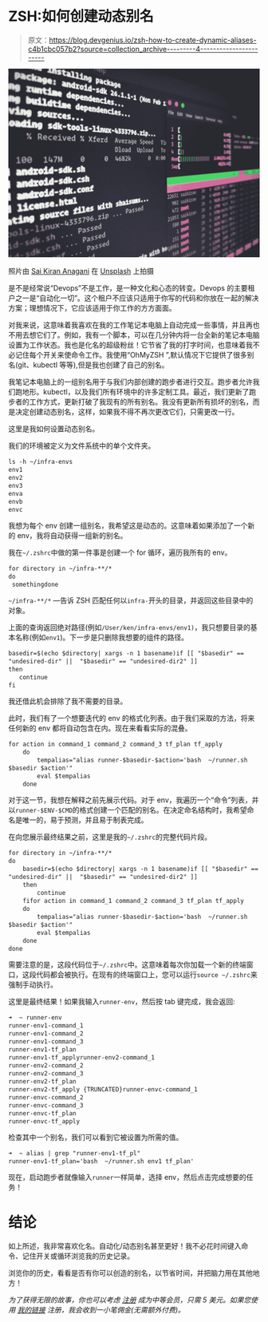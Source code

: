 # ZSH:如何创建动态别名

> 原文：<https://blog.devgenius.io/zsh-how-to-create-dynamic-aliases-c4b1cbc057b2?source=collection_archive---------4----------------------->

![](img/e470638455a51eb13836d0ad00b8d4a8.png)

照片由 [Sai Kiran Anagani](https://unsplash.com/@_imkiran?utm_source=medium&utm_medium=referral) 在 [Unsplash](https://unsplash.com?utm_source=medium&utm_medium=referral) 上拍摄

是不是经常说“Devops”不是工作，是一种文化和心态的转变。Devops 的主要租户之一是“自动化一切”。这个租户不应该只适用于你写的代码和你放在一起的解决方案；理想情况下，它应该适用于你工作的方方面面。

对我来说，这意味着我喜欢在我的工作笔记本电脑上自动完成一些事情，并且再也不用去想它们了。例如，我有一个脚本，可以在几分钟内将一台全新的笔记本电脑设置为工作状态。我也是化名的超级粉丝！它节省了我的打字时间，也意味着我不必记住每个开关来使命令工作。我使用“OhMyZSH ”,默认情况下它提供了很多别名(git、kubectl 等等),但是我也创建了自己的别名。

我笔记本电脑上的一组别名用于与我们内部创建的跑步者进行交互。跑步者允许我们跑地形。kubectl，以及我们所有环境中的许多定制工具。最近，我们更新了跑步者的工作方式，更新打破了我现有的所有别名。我没有更新所有损坏的别名，而是决定创建动态别名，这样，如果我不得不再次更改它们，只需更改一行。

这里是我如何设置动态别名。

我们的环境被定义为文件系统中的单个文件夹。

```
ls -h ~/infra-envs
env1 
env2 
env3 
enva 
envb 
envc
```

我想为每个 env 创建一组别名，我希望这是动态的。这意味着如果添加了一个新的 env，我将自动获得一组新的别名。

我在`~/.zshrc`中做的第一件事是创建一个 for 循环，遍历我所有的 env。

```
for directory in ~/infra-**/*
do
 somethingdone
```

`~/infra-**/*` —告诉 ZSH 匹配任何以`infra-`开头的目录，并返回这些目录中的对象。

上面的查询返回绝对路径(例如`/User/ken/infra-envs/env1)`，我只想要目录的基本名称(例如`env1`)。下一步是只删除我想要的组件的路径。

```
basedir=$(echo $directory| xargs -n 1 basename)if [[ "$basedir" == "undesired-dir" ||  "$basedir" == "undesired-dir2" ]]
then
   continue
fi
```

我还借此机会排除了我不需要的目录。

此时，我们有了一个想要迭代的 env 的格式化列表。由于我们采取的方法，将来任何新的 env 都将自动包含在内。现在来看看实际的混叠。

```
for action in command_1 command_2 command_3 tf_plan tf_apply
    do
        tempalias="alias runner-$basedir-$action='bash  ~/runner.sh $basedir $action'"
        eval $tempalias
    done
```

对于这一节，我想在解释之前先展示代码。对于 env，我遍历一个“命令”列表，并以`runner-$ENV-$CMD`的格式创建一个匹配的别名。在决定命名结构时，我希望命名是唯一的，易于预测，并且易于制表完成。

在向您展示最终结果之前，这里是我的`~/.zshrc`的完整代码片段。

```
for directory in ~/infra-**/*
do
    basedir=$(echo $directory| xargs -n 1 basename)if [[ "$basedir" == "undesired-dir" ||  "$basedir" == "undesired-dir2" ]]
    then
        continue
    fifor action in command_1 command_2 command_3 tf_plan tf_apply
    do
        tempalias="alias runner-$basedir-$action='bash  ~/runner.sh $basedir $action'"
        eval $tempalias
    done
done
```

需要注意的是，这段代码位于`~/.zshrc`中。这意味着每次你加载一个新的终端窗口，这段代码都会被执行。在现有的终端窗口上，您可以运行`source ~/.zshrc`来强制手动执行。

这里是最终结果！如果我输入`runner-env`，然后按 tab 键完成，我会返回:

```
➜  ~ runner-env
runner-env1-command_1 
runner-env1-command_2
runner-env1-command_3  
runner-env1-tf_plan     
runner-env1-tf_applyrunner-env2-command_1
runner-env2-command_2  
runner-env2-command_3  
runner-env2-tf_plan  
runner-env2-tf_apply {TRUNCATED}runner-envc-command_1  
runner-envc-command_2
runner-envc-command_3  
runner-envc-tf_plan
runner-envc-tf_apply
```

检查其中一个别名，我们可以看到它被设置为所需的值。

```
➜  ~ alias | grep "runner-env1-tf_pl"
runner-env1-tf_plan='bash  ~/runner.sh env1 tf_plan'
```

现在，启动跑步者就像输入`runner`一样简单，选择 env，然后点击完成想要的任务！

# 结论

如上所述，我非常喜欢化名。自动化/动态别名甚至更好！我不必花时间键入命令、记住开关或循环浏览我的历史记录。

浏览你的历史，看看是否有你可以创造的别名，以节省时间，并把脑力用在其他地方！

*为了获得无限的故事，你也可以考虑* [*注册*](https://blog.rhel.solutions/membership) *成为中等会员，只需 5 美元。如果您使用* [*我的链接*](https://blog.rhel.solutions/membership) *注册，我会收到一小笔佣金(无需额外付费)。*
